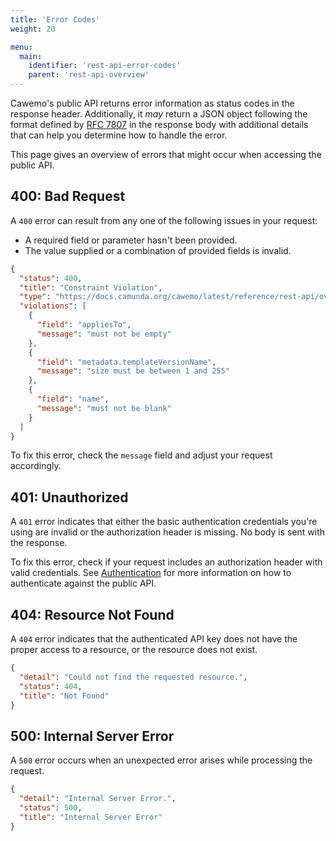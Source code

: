 ```yaml
---
title: 'Error Codes'
weight: 20

menu:
  main:
    identifier: 'rest-api-error-codes'
    parent: 'rest-api-overview'
---
```


Cawemo's public API returns error information as status codes in the response header.
Additionally, it _may_ return a JSON object following the format defined by [RFC 7807](https://tools.ietf.org/html/rfc7807) in the response body with additional details that can help you determine how to handle the error.

This page gives an overview of errors that might occur when accessing the public API.

## 400: Bad Request

A `400` error can result from any one of the following issues in your request:

* A required field or parameter hasn't been provided.
* The value supplied or a combination of provided fields is invalid.

```json
{
  "status": 400,
  "title": "Constraint Violation",
  "type": "https://docs.camunda.org/cawemo/latest/reference/rest-api/overview/error-codes/#400-bad-request",
  "violations": [
    {
      "field": "appliesTo",
      "message": "must not be empty"
    },
    {
      "field": "metadata.templateVersionName",
      "message": "size must be between 1 and 255"
    },
    {
      "field": "name",
      "message": "must not be blank"
    }
  ]
}
```

To fix this error, check the `message` field and adjust your request accordingly.

## 401: Unauthorized

A `401` error indicates that either the basic authentication credentials you're using are invalid or the authorization header is missing.
No body is sent with the response.

To fix this error, check if your request includes an authorization header with valid credentials.
See [Authentication](authentication.md) for more information on how to authenticate against the public API.

## 404: Resource Not Found

A `404` error indicates that the authenticated API key does not have the proper access to a resource, or the resource does not exist.

```json
{
  "detail": "Could not find the requested resource.",
  "status": 404,
  "title": "Not Found"
}
```

## 500: Internal Server Error

A `500` error occurs when an unexpected error arises while processing the request.

```json
{
  "detail": "Internal Server Error.",
  "status": 500,
  "title": "Internal Server Error"
}
```
